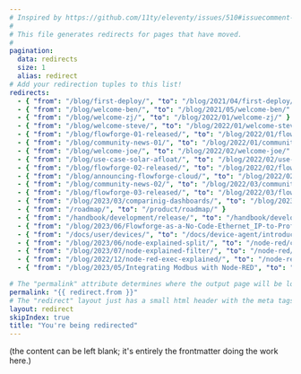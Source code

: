 ```yaml
---
# Inspired by https://github.com/11ty/eleventy/issues/510#issuecomment-824104799
#
# This file generates redirects for pages that have moved.
#
pagination:
  data: redirects
  size: 1
  alias: redirect
# Add your redirection tuples to this list!
redirects:
  - { "from": "/blog/first-deploy/", "to": "/blog/2021/04/first-deploy/"}
  - { "from": "/blog/welcome-ben/", "to": "/blog/2021/05/welcome-ben/" }
  - { "from": "/blog/welcome-zj/", "to": "/blog/2022/01/welcome-zj/" }
  - { "from": "/blog/welcome-steve/", "to": "/blog/2022/01/welcome-steve/" }
  - { "from": "/blog/flowforge-01-released/", "to": "/blog/2022/01/flowforge-01-released/" }
  - { "from": "/blog/community-news-01/", "to": "/blog/2022/01/community-news-01/" }
  - { "from": "/blog/welcome-joe/", "to": "/blog/2022/02/welcome-joe/" }
  - { "from": "/blog/use-case-solar-afloat/", "to": "/blog/2022/02/use-case-solar-afloat/" }
  - { "from": "/blog/flowforge-02-released/", "to": "/blog/2022/02/flowforge-02-released/" }
  - { "from": "/blog/announcing-flowforge-cloud/", "to": "/blog/2022/02/announcing-flowforge-cloud/" }
  - { "from": "/blog/community-news-02/", "to": "/blog/2022/03/community-news-02/" }
  - { "from": "/blog/flowforge-03-released/", "to": "/blog/2022/03/flowforge-03-released/" }
  - { "from": "/blog/2023/03/comparinig-dashboards/", "to": "/blog/2023/03/comparing-node-red-dashboards" }
  - { "from": "/roadmap/", "to": "/product/roadmap/" }
  - { "from": "/handbook/development/release/", "to": "/handbook/development/releases/" }
  - { "from": "/blog/2023/06/Flowforge-as-a-No-Code-Ethernet_IP-to-Profinet-Protocol-Converter/", "to": "/blog/2023/06/Node-RED-as-a-No-Code-Ethernet_IP-to-S7-Protocol-Converter/" }
  - { "from": "/docs/user/devices/", "to": "/docs/device-agent/introduction" }
  - { "from": "/blog/2023/06/node-explained-split/", "to": "/node-red/core-nodes/split/"}
  - { "from": "/blog/2023/07/node-explained-filter/", "to": "/node-red/core-nodes/rbe/"}
  - { "from": "/blog/2022/12/node-red-exec-explained/", "to": "/node-red/core-nodes/exec/"}
  - { "from": "/blog/2023/05/Integrating Modbus with Node-RED", "to": "/blog/2023/05/integrating-modbus-with-node-red/"}

# The "permalink" attribute determines where the output page will be located.
permalink: "{{ redirect.from }}"
# The "redirect" layout just has a small html header with the meta tags that do redirection.
layout: redirect
skipIndex: true
title: "You're being redirected"
---
```

(the content can be left blank; it's entirely the frontmatter doing the work here.)
